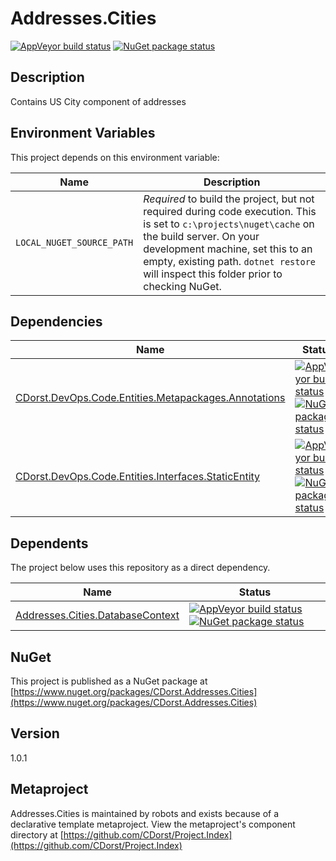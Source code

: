 # Addresses.Cities

[![AppVeyor build status](https://img.shields.io/appveyor/ci/cdorst/addresses-cities.svg?label=AppVeyor&style=for-the-badge)](https://ci.appveyor.com/project/cdorst/addresses-cities)
[![NuGet package status](https://img.shields.io/nuget/v/CDorst.Addresses.Cities.svg?label=NuGet&style=for-the-badge)](https://www.nuget.org/packages/CDorst.Addresses.Cities)

## Description

Contains US City component of addresses

## Environment Variables

This project depends on this environment variable:

Name | Description
---- | -----------
`LOCAL_NUGET_SOURCE_PATH` | *Required* to build the project, but not required during code execution. This is set to `c:\projects\nuget\cache` on the build server. On your development machine, set this to an empty, existing path. `dotnet restore` will inspect this folder prior to checking NuGet.

## Dependencies

Name | Status
---- | ------
[CDorst.DevOps.Code.Entities.Metapackages.Annotations](https://github.com/CDorst/DevOps.Code.Entities.Metapackages.Annotations) | [![AppVeyor build status](https://img.shields.io/appveyor/ci/cdorst/devops-code-entities-metapackages-annotations.svg?label=AppVeyor&style=flat-square)](https://ci.appveyor.com/project/cdorst/devops-code-entities-metapackages-annotations) [![NuGet package status](https://img.shields.io/nuget/v/CDorst.DevOps.Code.Entities.Metapackages.Annotations.svg?label=NuGet&style=flat-square)](https://www.nuget.org/packages/CDorst.DevOps.Code.Entities.Metapackages.Annotations)
[CDorst.DevOps.Code.Entities.Interfaces.StaticEntity](https://github.com/CDorst/DevOps.Code.Entities.Interfaces.StaticEntity) | [![AppVeyor build status](https://img.shields.io/appveyor/ci/cdorst/devops-code-entities-interfaces-staticentity.svg?label=AppVeyor&style=flat-square)](https://ci.appveyor.com/project/cdorst/devops-code-entities-interfaces-staticentity) [![NuGet package status](https://img.shields.io/nuget/v/CDorst.DevOps.Code.Entities.Interfaces.StaticEntity.svg?label=NuGet&style=flat-square)](https://www.nuget.org/packages/CDorst.DevOps.Code.Entities.Interfaces.StaticEntity)

## Dependents

The project below uses this repository as a direct dependency.

Name | Status
---- | ------
[Addresses.Cities.DatabaseContext](https://github.com/CDorst/Addresses.Cities.DatabaseContext) | [![AppVeyor build status](https://img.shields.io/appveyor/ci/cdorst/addresses-cities-databasecontext.svg?label=AppVeyor&style=flat-square)](https://ci.appveyor.com/project/cdorst/addresses-cities-databasecontext) [![NuGet package status](https://img.shields.io/nuget/v/CDorst.Addresses.Cities.DatabaseContext.svg?label=NuGet&style=flat-square)](https://www.nuget.org/packages/CDorst.Addresses.Cities.DatabaseContext)

## NuGet


This project is published as a NuGet package at [https://www.nuget.org/packages/CDorst.Addresses.Cities](https://www.nuget.org/packages/CDorst.Addresses.Cities)

## Version

1.0.1

## Metaproject

Addresses.Cities is maintained by robots and exists because of a declarative template metaproject. View the metaproject's component directory at [https://github.com/CDorst/Project.Index](https://github.com/CDorst/Project.Index)

